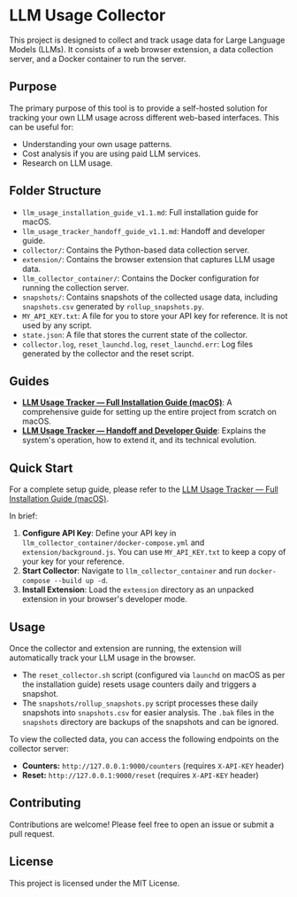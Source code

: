 # LLM Usage Collector

This project is designed to collect and track usage data for Large Language Models (LLMs). It consists of a web browser extension, a data collection server, and a Docker container to run the server.

## Purpose

The primary purpose of this tool is to provide a self-hosted solution for tracking your own LLM usage across different web-based interfaces. This can be useful for:

*   Understanding your own usage patterns.
*   Cost analysis if you are using paid LLM services.
*   Research on LLM usage.

## Folder Structure

*   `llm_usage_installation_guide_v1.1.md`: Full installation guide for macOS.
*   `llm_usage_tracker_handoff_guide_v1.1.md`: Handoff and developer guide.
*   `collector/`: Contains the Python-based data collection server.
*   `extension/`: Contains the browser extension that captures LLM usage data.
*   `llm_collector_container/`: Contains the Docker configuration for running the collection server.
*   `snapshots/`: Contains snapshots of the collected usage data, including `snapshots.csv` generated by `rollup_snapshots.py`.
*   `MY_API_KEY.txt`: A file for you to store your API key for reference. It is not used by any script.
*   `state.json`: A file that stores the current state of the collector.
*   `collector.log`, `reset_launchd.log`, `reset_launchd.err`: Log files generated by the collector and the reset script.

## Guides

*   **[LLM Usage Tracker — Full Installation Guide (macOS)](llm_usage_installation_guide_v1.1.md)**: A comprehensive guide for setting up the entire project from scratch on macOS.
*   **[LLM Usage Tracker — Handoff and Developer Guide](llm_usage_tracker_handoff_guide_v1.1.md)**: Explains the system's operation, how to extend it, and its technical evolution.

## Quick Start

For a complete setup guide, please refer to the [LLM Usage Tracker — Full Installation Guide (macOS)](llm_usage_installation_guide_v1.1.md).

In brief:

1.  **Configure API Key**: Define your API key in `llm_collector_container/docker-compose.yml` and `extension/background.js`. You can use `MY_API_KEY.txt` to keep a copy of your key for your reference.
2.  **Start Collector**: Navigate to `llm_collector_container` and run `docker-compose --build up -d`.
3.  **Install Extension**: Load the `extension` directory as an unpacked extension in your browser's developer mode.

## Usage

Once the collector and extension are running, the extension will automatically track your LLM usage in the browser.

*   The `reset_collector.sh` script (configured via `launchd` on macOS as per the installation guide) resets usage counters daily and triggers a snapshot.
*   The `snapshots/rollup_snapshots.py` script processes these daily snapshots into `snapshots.csv` for easier analysis. The `.bak` files in the `snapshots` directory are backups of the snapshots and can be ignored.

To view the collected data, you can access the following endpoints on the collector server:

*   **Counters:** `http://127.0.0.1:9000/counters` (requires `X-API-KEY` header)
*   **Reset:** `http://127.0.0.1:9000/reset` (requires `X-API-KEY` header)

## Contributing

Contributions are welcome! Please feel free to open an issue or submit a pull request.

## License

This project is licensed under the MIT License.
